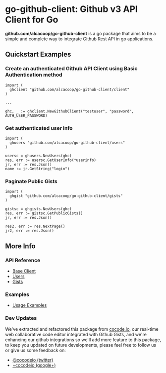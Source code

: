 go-github-client: Github v3 API Client for Go
=============================================

**github.com/alcacoop/go-github-client** is a go package that aims to be 
a simple and complete way to integrate Github Rest API in go applications.

Quickstart Examples
-------------------

### Create an authenticated Github API Client using Basic Authentication method

```
import (
  ghclient "github.com/alcacoop/go-github-client/client"
)

...

ghc, _ := ghclient.NewGithubClient("testuser", "password", AUTH_USER_PASSWORD)

```  

### Get authenticated user info 

```
import (
  ghusers "github.com/alcacoop/go-github-client/users"
)

usersc = ghusers.NewUsers(ghc)
res, err := usersc.GetUserInfo(*userinfo)
jr, err := res.Json()
name := jr.GetString("login")

```

### Paginate Public Gists 

```
import (
  ghgist "github.com/alcacoop/go-github-client/gists"
)

gistsc = ghgists.NewUsers(ghc)
res, err := gistsc.GetPublicGists()
jr, err := res.Json()

res2, err := res.NextPage()
jr2, err := res.Json()
```

More Info
-------------

### API Reference
* [Base Client](http://gopkgdoc.appspot.com/pkg/github.com/alcacoop/go-github-client/client)
* [Users](http://gopkgdoc.appspot.com/pkg/github.com/alcacoop/go-github-client/users)
* [Gists](http://gopkgdoc.appspot.com/pkg/github.com/alcacoop/go-github-client/gists)

### Examples
* [Usage Examples](https://github.com/alcacoop/go-github-client/tree/master/examples)

### Dev Updates

We've extracted and refactored this package from [cocode.io](http://cocode.io), 
our real-time web collaborative code editor integrated with Github Gists, and we're enhancing our github integrations so we'll add more feature to this package,
to keep you updated on future developments, please feel free to follow us or 
give us some feedback on:

* [@cocodeio (twitter)](https://twitter.com/#!/cocodeio)
* [+cocodeio (google+)](https://plus.google.com/110953439702828767840/posts)
